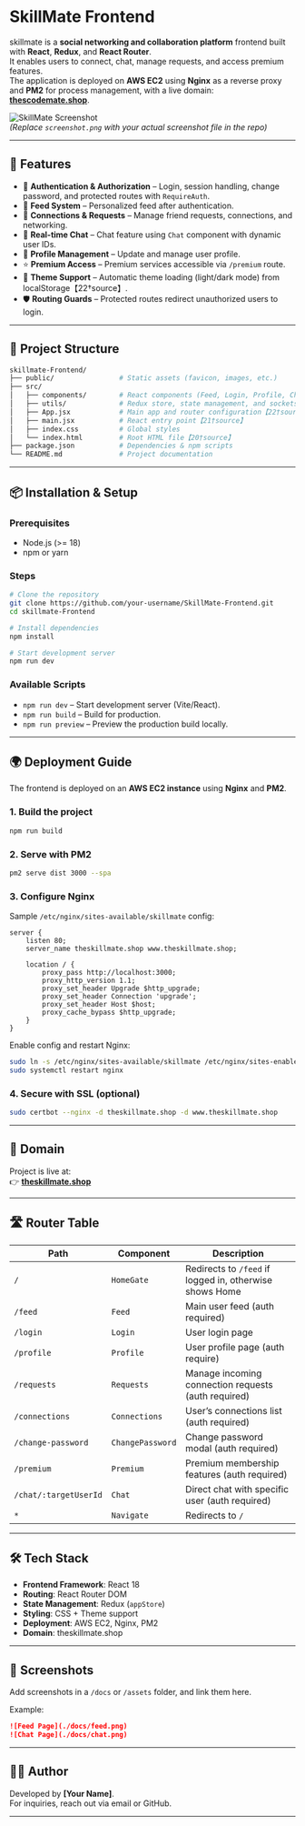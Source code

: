 # SkillMate Frontend

skillmate is a **social networking and collaboration platform** frontend built with **React**, **Redux**, and **React Router**.  
It enables users to connect, chat, manage requests, and access premium features.  
The application is deployed on **AWS EC2** using **Nginx** as a reverse proxy and **PM2** for process management, with a live domain: **[thescodemate.shop](http://thecodemate.shop)**.

![SkillMate Screenshot](./src/assets/screenshot.png)  
*(Replace `screenshot.png` with your actual screenshot file in the repo)*

---

## 🚀 Features

- 🔑 **Authentication & Authorization** – Login, session handling, change password, and protected routes with `RequireAuth`.
- 📰 **Feed System** – Personalized feed after authentication.
- 👥 **Connections & Requests** – Manage friend requests, connections, and networking.
- 💬 **Real-time Chat** – Chat feature using `Chat` component with dynamic user IDs.
- 👤 **Profile Management** – Update and manage user profile.
- ⭐ **Premium Access** – Premium services accessible via `/premium` route.
- 🎨 **Theme Support** – Automatic theme loading (light/dark mode) from localStorage【22†source】.
- 🛡️ **Routing Guards** – Protected routes redirect unauthorized users to login.

---

## 📂 Project Structure

```bash
skillmate-Frontend/
├── public/                # Static assets (favicon, images, etc.)
├── src/
│   ├── components/        # React components (Feed, Login, Profile, Chat, etc.)
│   ├── utils/             # Redux store, state management, and sockets
│   ├── App.jsx            # Main app and router configuration【22†source】
│   ├── main.jsx           # React entry point【21†source】
│   ├── index.css          # Global styles
│   └── index.html         # Root HTML file【20†source】
├── package.json           # Dependencies & npm scripts
└── README.md              # Project documentation
```

---

## 📦 Installation & Setup

### Prerequisites
- Node.js (>= 18)
- npm or yarn

### Steps
```bash
# Clone the repository
git clone https://github.com/your-username/SkillMate-Frontend.git
cd skillmate-Frontend

# Install dependencies
npm install

# Start development server
npm run dev
```

### Available Scripts
- `npm run dev` – Start development server (Vite/React).  
- `npm run build` – Build for production.  
- `npm run preview` – Preview the production build locally.  

---

## 🌍 Deployment Guide

The frontend is deployed on an **AWS EC2 instance** using **Nginx** and **PM2**.

### 1. Build the project
```bash
npm run build
```

### 2. Serve with PM2
```bash
pm2 serve dist 3000 --spa
```

### 3. Configure Nginx
Sample `/etc/nginx/sites-available/skillmate` config:

```nginx
server {
    listen 80;
    server_name theskillmate.shop www.theskillmate.shop;

    location / {
        proxy_pass http://localhost:3000;
        proxy_http_version 1.1;
        proxy_set_header Upgrade $http_upgrade;
        proxy_set_header Connection 'upgrade';
        proxy_set_header Host $host;
        proxy_cache_bypass $http_upgrade;
    }
}
```

Enable config and restart Nginx:
```bash
sudo ln -s /etc/nginx/sites-available/skillmate /etc/nginx/sites-enabled/
sudo systemctl restart nginx
```

### 4. Secure with SSL (optional)
```bash
sudo certbot --nginx -d theskillmate.shop -d www.theskillmate.shop
```

---

## 🔗 Domain

Project is live at:  
👉 [**theskillmate.shop**](http://thecodemate.shop)

---

## 🛣️ Router Table

| Path                 | Component         | Description |
|-----------------------|------------------|-------------|
| `/`                  | `HomeGate`       | Redirects to `/feed` if logged in, otherwise shows Home |
| `/feed`              | `Feed`           | Main user feed (auth required) |
| `/login`             | `Login`          | User login page|
| `/profile`           | `Profile`        | User profile page (auth require) |
| `/requests`          | `Requests`       | Manage incoming connection requests (auth required) |
| `/connections`       | `Connections`    | User’s connections list (auth required)|
| `/change-password`   | `ChangePassword` | Change password modal (auth required) |
| `/premium`           | `Premium`        | Premium membership features (auth required) |
| `/chat/:targetUserId`| `Chat`           | Direct chat with specific user (auth required)|
| `*`                  | `Navigate`       | Redirects to `/` |

---

## 🛠️ Tech Stack

- **Frontend Framework**: React 18
- **Routing**: React Router DOM
- **State Management**: Redux (`appStore`)
- **Styling**: CSS + Theme support
- **Deployment**: AWS EC2, Nginx, PM2
- **Domain**: theskillmate.shop

---

## 📸 Screenshots

Add screenshots in a `/docs` or `/assets` folder, and link them here.

Example:
```markdown
![Feed Page](./docs/feed.png)
![Chat Page](./docs/chat.png)
```

---

## 👨‍💻 Author

Developed by **[Your Name]**.  
For inquiries, reach out via email or GitHub.

---
